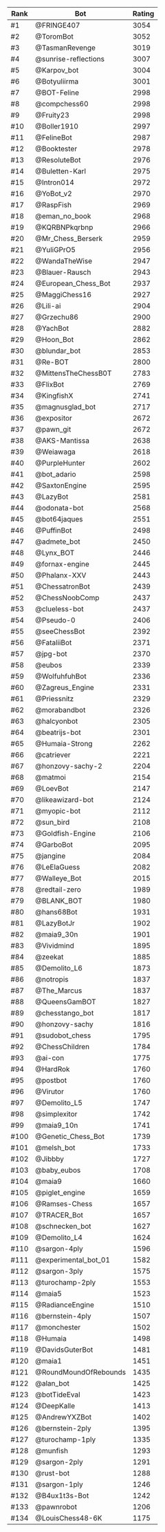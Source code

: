 Rank|Bot|Rating
---|---|---
#1|@FRINGE407|3054
#2|@ToromBot|3052
#3|@TasmanRevenge|3019
#4|@sunrise-reflections|3007
#5|@Karpov_bot|3004
#6|@Botyuliirma|3001
#7|@BOT-Feline|2998
#8|@compchess60|2998
#9|@Fruity23|2998
#10|@Boller1910|2997
#11|@FelineBot|2987
#12|@Booktester|2978
#13|@ResoluteBot|2976
#14|@Buletten-Karl|2975
#15|@Intron014|2972
#16|@YoBot_v2|2970
#17|@RaspFish|2969
#18|@eman_no_book|2968
#19|@KQRBNPkqrbnp|2966
#20|@Mr_Chess_Berserk|2959
#21|@YuliGPrO5|2956
#22|@WandaTheWise|2947
#23|@Blauer-Rausch|2943
#24|@European_Chess_Bot|2937
#25|@MaggiChess16|2927
#26|@Lili-ai|2904
#27|@Grzechu86|2900
#28|@YachBot|2882
#29|@Hoon_Bot|2862
#30|@blundar_bot|2853
#31|@Re-BOT|2800
#32|@MittensTheChessB0T|2783
#33|@FlixBot|2769
#34|@KingfishX|2741
#35|@magnusglad_bot|2717
#36|@expositor|2672
#37|@pawn_git|2672
#38|@AKS-Mantissa|2638
#39|@Weiawaga|2618
#40|@PurpleHunter|2602
#41|@bot_adario|2598
#42|@SaxtonEngine|2595
#43|@LazyBot|2581
#44|@odonata-bot|2568
#45|@bot64jaques|2551
#46|@PuffinBot|2498
#47|@admete_bot|2450
#48|@Lynx_BOT|2446
#49|@fornax-engine|2445
#50|@Phalanx-XXV|2443
#51|@ChessatronBot|2439
#52|@ChessNoobComp|2437
#53|@clueless-bot|2437
#54|@Pseudo-0|2406
#55|@seeChessBot|2392
#56|@FataliiBot|2371
#57|@jpg-bot|2370
#58|@eubos|2339
#59|@WolfuhfuhBot|2336
#60|@Zagreus_Engine|2331
#61|@Priessnitz|2329
#62|@morabandbot|2326
#63|@halcyonbot|2305
#64|@beatrijs-bot|2301
#65|@Humaia-Strong|2262
#66|@catriever|2221
#67|@honzovy-sachy-2|2204
#68|@matmoi|2154
#69|@LoevBot|2147
#70|@likeawizard-bot|2124
#71|@myopic-bot|2112
#72|@sun_bird|2108
#73|@Goldfish-Engine|2106
#74|@GarboBot|2095
#75|@jangine|2084
#76|@LeElaGuess|2082
#77|@Walleye_Bot|2015
#78|@redtail-zero|1989
#79|@BLANK_BOT|1980
#80|@hans68Bot|1931
#81|@LazyBotJr|1902
#82|@maia9_30n|1901
#83|@Vividmind|1895
#84|@zeekat|1885
#85|@Demolito_L6|1873
#86|@notropis|1837
#87|@The_Marcus|1837
#88|@QueensGamBOT|1827
#89|@chesstango_bot|1817
#90|@honzovy-sachy|1816
#91|@sudobot_chess|1795
#92|@ChessChildren|1784
#93|@ai-con|1775
#94|@HardRok|1760
#95|@postbot|1760
#96|@Virutor|1760
#97|@Demolito_L5|1747
#98|@simplexitor|1742
#99|@maia9_10n|1741
#100|@Genetic_Chess_Bot|1739
#101|@melsh_bot|1733
#102|@Jibbby|1727
#103|@baby_eubos|1708
#104|@maia9|1660
#105|@piglet_engine|1659
#106|@Ramses-Chess|1657
#107|@TRACER_Bot|1657
#108|@schnecken_bot|1627
#109|@Demolito_L4|1624
#110|@sargon-4ply|1596
#111|@experimental_bot_01|1582
#112|@sargon-3ply|1575
#113|@turochamp-2ply|1553
#114|@maia5|1523
#115|@RadianceEngine|1510
#116|@bernstein-4ply|1507
#117|@monchester|1502
#118|@Humaia|1498
#119|@DavidsGuterBot|1481
#120|@maia1|1451
#121|@RoundMoundOfRebounds|1435
#122|@alan_bot|1425
#123|@botTideEval|1423
#124|@DeepKalle|1413
#125|@AndrewYXZBot|1402
#126|@bernstein-2ply|1395
#127|@turochamp-1ply|1335
#128|@munfish|1293
#129|@sargon-2ply|1291
#130|@rust-bot|1288
#131|@sargon-1ply|1246
#132|@B4ux1t3s-Bot|1242
#133|@pawnrobot|1206
#134|@LouisChess48-6K|1175
